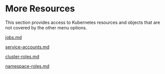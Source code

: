 # More Resources

This section provides access to Kubernetes resources and objects that are not covered by the other menu options.


[jobs.md](jobs.md)



[service-accounts.md](service-accounts.md)



[cluster-roles.md](cluster-roles.md)



[namespace-roles.md](namespace-roles.md)


